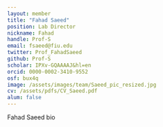 ```yaml
---
layout: member
title: "Fahad Saeed"
position: Lab Director 
nickname: Fahad
handle: Prof-S
email: fsaeed@fiu.edu
twitter: Prof_FahadSaeed
github: Prof-S
scholar: IPXv-GQAAAAJ&hl=en
orcid: 0000-0002-3410-9552
osf: bux4q
image: /assets/images/team/Saeed_pic_resized.jpg
cv: /assets/pdfs/CV_Saeed.pdf
alum: false
---
```

Fahad Saeed bio 